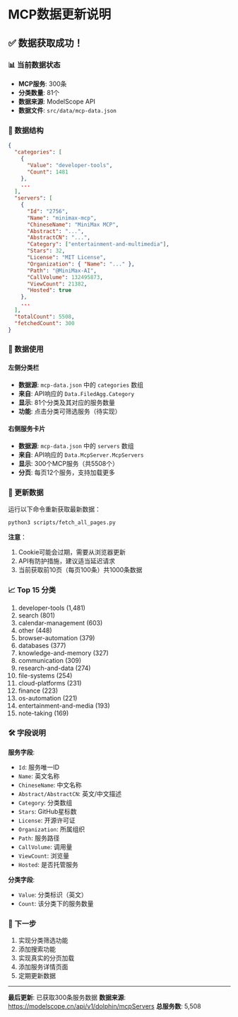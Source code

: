 # MCP数据更新说明

## ✅ 数据获取成功！

### 📊 当前数据状态

- **MCP服务**: 300条
- **分类数量**: 81个
- **数据来源**: ModelScope API
- **数据文件**: `src/data/mcp-data.json`

### 📂 数据结构

```json
{
  "categories": [
    {
      "Value": "developer-tools",
      "Count": 1481
    },
    ...
  ],
  "servers": [
    {
      "Id": "2756",
      "Name": "minimax-mcp",
      "ChineseName": "MiniMax MCP",
      "Abstract": "...",
      "AbstractCN": "...",
      "Category": ["entertainment-and-multimedia"],
      "Stars": 32,
      "License": "MIT License",
      "Organization": { "Name": "..." },
      "Path": "@MiniMax-AI",
      "CallVolume": 132495873,
      "ViewCount": 21382,
      "Hosted": true
    },
    ...
  ],
  "totalCount": 5508,
  "fetchedCount": 300
}
```

### 🎯 数据使用

#### 左侧分类栏
- **数据源**: `mcp-data.json` 中的 `categories` 数组
- **来自**: API响应的 `Data.FiledAgg.Category`
- **显示**: 81个分类及其对应的服务数量
- **功能**: 点击分类可筛选服务（待实现）

#### 右侧服务卡片
- **数据源**: `mcp-data.json` 中的 `servers` 数组
- **来自**: API响应的 `Data.McpServer.McpServers`
- **显示**: 300个MCP服务（共5508个）
- **分页**: 每页12个服务，支持加载更多

### 🔄 更新数据

运行以下命令重新获取最新数据：

```bash
python3 scripts/fetch_all_pages.py
```

**注意**：
1. Cookie可能会过期，需要从浏览器更新
2. API有防护措施，建议适当延迟请求
3. 当前获取前10页（每页100条）共1000条数据

### 📈 Top 15 分类

1. developer-tools (1,481)
2. search (801)
3. calendar-management (603)
4. other (448)
5. browser-automation (379)
6. databases (377)
7. knowledge-and-memory (327)
8. communication (309)
9. research-and-data (274)
10. file-systems (254)
11. cloud-platforms (231)
12. finance (223)
13. os-automation (221)
14. entertainment-and-media (193)
15. note-taking (169)

### 🛠 字段说明

**服务字段**:
- `Id`: 服务唯一ID
- `Name`: 英文名称
- `ChineseName`: 中文名称
- `Abstract/AbstractCN`: 英文/中文描述
- `Category`: 分类数组
- `Stars`: GitHub星标数
- `License`: 开源许可证
- `Organization`: 所属组织
- `Path`: 服务路径
- `CallVolume`: 调用量
- `ViewCount`: 浏览量
- `Hosted`: 是否托管服务

**分类字段**:
- `Value`: 分类标识（英文）
- `Count`: 该分类下的服务数量

### 🚀 下一步

1. 实现分类筛选功能
2. 添加搜索功能
3. 实现真实的分页加载
4. 添加服务详情页面
5. 定期更新数据

---

**最后更新**: 已获取300条服务数据
**数据来源**: https://modelscope.cn/api/v1/dolphin/mcpServers
**总服务数**: 5,508
